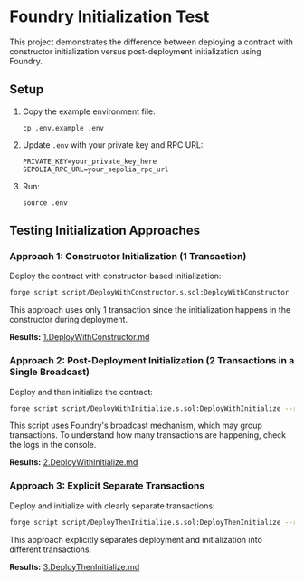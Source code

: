 # Foundry Initialization Test

This project demonstrates the difference between deploying a contract with constructor initialization versus post-deployment initialization using Foundry.

## Setup

1. Copy the example environment file:

   ```
   cp .env.example .env
   ```

2. Update `.env` with your private key and RPC URL:
   ```
   PRIVATE_KEY=your_private_key_here
   SEPOLIA_RPC_URL=your_sepolia_rpc_url
   ```

3. Run:
   ```
   source .env
   ```

## Testing Initialization Approaches

### Approach 1: Constructor Initialization (1 Transaction)

Deploy the contract with constructor-based initialization:

```bash
forge script script/DeployWithConstructor.s.sol:DeployWithConstructor --rpc-url $SEPOLIA_RPC_URL --private-key $PRIVATE_KEY --broadcast --verify -vvvv
```

This approach uses only 1 transaction since the initialization happens in the constructor during deployment.

**Results:** [1.DeployWithConstructor.md](https://github.com/nisedo/foundry_deploy_atomic/blob/main/1.DeployWithConstructor.md?plain=1)

### Approach 2: Post-Deployment Initialization (2 Transactions in a Single Broadcast)

Deploy and then initialize the contract:

```bash
forge script script/DeployWithInitialize.s.sol:DeployWithInitialize --rpc-url $SEPOLIA_RPC_URL --private-key $PRIVATE_KEY --broadcast --verify -vvvv
```

This script uses Foundry's broadcast mechanism, which may group transactions. To understand how many transactions are happening, check the logs in the console.

**Results:** [2.DeployWithInitialize.md](https://github.com/nisedo/foundry_deploy_atomic/blob/main/2.DeployWithInitialize.md?plain=1)

### Approach 3: Explicit Separate Transactions

Deploy and initialize with clearly separate transactions:

```bash
forge script script/DeployThenInitialize.s.sol:DeployThenInitialize --rpc-url $SEPOLIA_RPC_URL --private-key $PRIVATE_KEY --broadcast --verify -vvvv
```

This approach explicitly separates deployment and initialization into different transactions.

**Results:** [3.DeployThenInitialize.md](https://github.com/nisedo/foundry_deploy_atomic/blob/main/3.DeployThenInitialize.md?plain=1)
